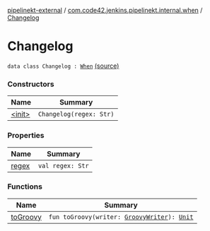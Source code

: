 [pipelinekt-external](../../index.md) / [com.code42.jenkins.pipelinekt.internal.when](../index.md) / [Changelog](./index.md)

# Changelog

`data class Changelog : `[`When`](../../com.code42.jenkins.pipelinekt.core/-when.md) [(source)](https://github.com/code42/pipelinekt/tree/master/internal/src/main/kotlin/com/code42/jenkins/pipelinekt/internal/when/Changelog.kt#L7)

### Constructors

| Name | Summary |
|---|---|
| [&lt;init&gt;](-init-.md) | `Changelog(regex: Str)` |

### Properties

| Name | Summary |
|---|---|
| [regex](regex.md) | `val regex: Str` |

### Functions

| Name | Summary |
|---|---|
| [toGroovy](to-groovy.md) | `fun toGroovy(writer: `[`GroovyWriter`](../../com.code42.jenkins.pipelinekt.core.writer/-groovy-writer/index.md)`): `[`Unit`](https://kotlinlang.org/api/latest/jvm/stdlib/kotlin/-unit/index.html) |
